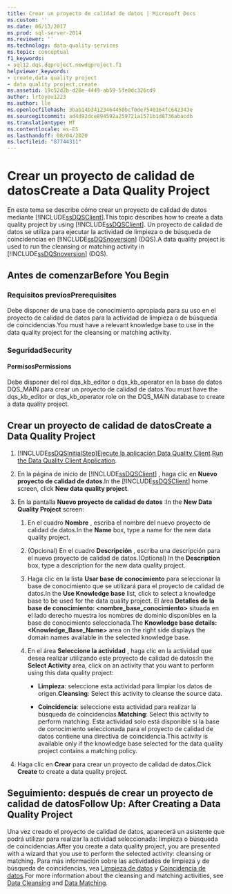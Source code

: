 ```yaml
---
title: Crear un proyecto de calidad de datos | Microsoft Docs
ms.custom: ''
ms.date: 06/13/2017
ms.prod: sql-server-2014
ms.reviewer: ''
ms.technology: data-quality-services
ms.topic: conceptual
f1_keywords:
- sql12.dqs.dqproject.newdqproject.f1
helpviewer_keywords:
- create,data quality project
- data quality project,create
ms.assetid: 19c52d2b-d28e-4449-ab59-5fe0dc326cd9
author: lrtoyou1223
ms.author: lle
ms.openlocfilehash: 3bab14b34123464450bcf0de7540364fc642343e
ms.sourcegitcommit: ad4d92dce894592a259721a1571b1d8736abacdb
ms.translationtype: MT
ms.contentlocale: es-ES
ms.lasthandoff: 08/04/2020
ms.locfileid: "87744311"
---
```

# <a name="create-a-data-quality-project"></a><span data-ttu-id="9e389-102">Crear un proyecto de calidad de datos</span><span class="sxs-lookup"><span data-stu-id="9e389-102">Create a Data Quality Project</span></span>
  <span data-ttu-id="9e389-103">En este tema se describe cómo crear un proyecto de calidad de datos mediante [!INCLUDE[ssDQSClient](../includes/ssdqsclient-md.md)].</span><span class="sxs-lookup"><span data-stu-id="9e389-103">This topic describes how to create a data quality project by using [!INCLUDE[ssDQSClient](../includes/ssdqsclient-md.md)].</span></span> <span data-ttu-id="9e389-104">Un proyecto de calidad de datos se utiliza para ejecutar la actividad de limpieza o de búsqueda de coincidencias en [!INCLUDE[ssDQSnoversion](../includes/ssdqsnoversion-md.md)] (DQS).</span><span class="sxs-lookup"><span data-stu-id="9e389-104">A data quality project is used to run the cleansing or matching activity in [!INCLUDE[ssDQSnoversion](../includes/ssdqsnoversion-md.md)] (DQS).</span></span>  
  
##  <a name="before-you-begin"></a><a name="BeforeYouBegin"></a> <span data-ttu-id="9e389-105">Antes de comenzar</span><span class="sxs-lookup"><span data-stu-id="9e389-105">Before You Begin</span></span>  
  
###  <a name="prerequisites"></a><a name="Prerequisites"></a> <span data-ttu-id="9e389-106">Requisitos previos</span><span class="sxs-lookup"><span data-stu-id="9e389-106">Prerequisites</span></span>  
 <span data-ttu-id="9e389-107">Debe disponer de una base de conocimiento apropiada para su uso en el proyecto de calidad de datos para la actividad de limpieza o de búsqueda de coincidencias.</span><span class="sxs-lookup"><span data-stu-id="9e389-107">You must have a relevant knowledge base to use in the data quality project for the cleansing or matching activity.</span></span>  
  
###  <a name="security"></a><a name="Security"></a> <span data-ttu-id="9e389-108">Seguridad</span><span class="sxs-lookup"><span data-stu-id="9e389-108">Security</span></span>  
  
####  <a name="permissions"></a><a name="Permissions"></a> <span data-ttu-id="9e389-109">Permisos</span><span class="sxs-lookup"><span data-stu-id="9e389-109">Permissions</span></span>  
 <span data-ttu-id="9e389-110">Debe disponer del rol dqs_kb_editor o dqs_kb_operator en la base de datos DQS_MAIN para crear un proyecto de calidad de datos.</span><span class="sxs-lookup"><span data-stu-id="9e389-110">You must have the dqs_kb_editor or dqs_kb_operator role on the DQS_MAIN database to create a data quality project.</span></span>  
  
##  <a name="create-a-data-quality-project"></a><a name="Create"></a><span data-ttu-id="9e389-111">Crear un proyecto de calidad de datos</span><span class="sxs-lookup"><span data-stu-id="9e389-111">Create a Data Quality Project</span></span>  
  
1.  [!INCLUDE[ssDQSInitialStep](../includes/ssdqsinitialstep-md.md)]<span data-ttu-id="9e389-112">[Ejecute la aplicación Data Quality Client](../../2014/data-quality-services/run-the-data-quality-client-application.md).</span><span class="sxs-lookup"><span data-stu-id="9e389-112">[Run the Data Quality Client Application](../../2014/data-quality-services/run-the-data-quality-client-application.md).</span></span>  
  
2.  <span data-ttu-id="9e389-113">En la página de inicio de [!INCLUDE[ssDQSClient](../includes/ssdqsclient-md.md)] , haga clic en **Nuevo proyecto de calidad de datos**.</span><span class="sxs-lookup"><span data-stu-id="9e389-113">In the [!INCLUDE[ssDQSClient](../includes/ssdqsclient-md.md)] home screen, click **New data quality project**.</span></span>  
  
3.  <span data-ttu-id="9e389-114">En la pantalla **Nuevo proyecto de calidad de datos** :</span><span class="sxs-lookup"><span data-stu-id="9e389-114">In the **New Data Quality Project** screen:</span></span>  
  
    1.  <span data-ttu-id="9e389-115">En el cuadro **Nombre** , escriba el nombre del nuevo proyecto de calidad de datos.</span><span class="sxs-lookup"><span data-stu-id="9e389-115">In the **Name** box, type a name for the new data quality project.</span></span>  
  
    2.  <span data-ttu-id="9e389-116">(Opcional) En el cuadro **Descripción** , escriba una descripción para el nuevo proyecto de calidad de datos.</span><span class="sxs-lookup"><span data-stu-id="9e389-116">(Optional) In the **Description** box, type a description for the new data quality project.</span></span>  
  
    3.  <span data-ttu-id="9e389-117">Haga clic en la lista **Usar base de conocimiento** para seleccionar la base de conocimiento que se utilizará para el proyecto de calidad de datos.</span><span class="sxs-lookup"><span data-stu-id="9e389-117">In the **Use Knowledge base** list, click to select a knowledge base to be used for the data quality project.</span></span> <span data-ttu-id="9e389-118">El área **Detalles de la base de conocimiento: <nombre_base_conocimiento>** situada en el lado derecho muestra los nombres de dominio disponibles en la base de conocimiento seleccionada.</span><span class="sxs-lookup"><span data-stu-id="9e389-118">The **Knowledge base details: <Knowledge_Base_Name>** area on the right side displays the domain names available in the selected knowledge base.</span></span>  
  
    4.  <span data-ttu-id="9e389-119">En el área **Seleccione la actividad** , haga clic en la actividad que desea realizar utilizando este proyecto de calidad de datos:</span><span class="sxs-lookup"><span data-stu-id="9e389-119">In the **Select Activity** area, click on an activity that you want to perform using this data quality project:</span></span>  
  
        -   <span data-ttu-id="9e389-120">**Limpieza**: seleccione esta actividad para limpiar los datos de origen.</span><span class="sxs-lookup"><span data-stu-id="9e389-120">**Cleansing**: Select this activity to cleanse the source data.</span></span>  
  
        -   <span data-ttu-id="9e389-121">**Coincidencia**: seleccione esta actividad para realizar la búsqueda de coincidencias.</span><span class="sxs-lookup"><span data-stu-id="9e389-121">**Matching**: Select this activity to perform matching.</span></span> <span data-ttu-id="9e389-122">Esta actividad solo está disponible si la base de conocimiento seleccionada para el proyecto de calidad de datos contiene una directiva de coincidencia.</span><span class="sxs-lookup"><span data-stu-id="9e389-122">This activity is available only if the knowledge base selected for the data quality project contains a matching policy.</span></span>  
  
4.  <span data-ttu-id="9e389-123">Haga clic en **Crear** para crear un proyecto de calidad de datos.</span><span class="sxs-lookup"><span data-stu-id="9e389-123">Click **Create** to create a data quality project.</span></span>  
  
##  <a name="follow-up-after-creating-a-data-quality-project"></a><a name="FollowUp"></a><span data-ttu-id="9e389-124">Seguimiento: después de crear un proyecto de calidad de datos</span><span class="sxs-lookup"><span data-stu-id="9e389-124">Follow Up: After Creating a Data Quality Project</span></span>  
 <span data-ttu-id="9e389-125">Una vez creado el proyecto de calidad de datos, aparecerá un asistente que podrá utilizar para realizar la actividad seleccionada: limpieza o búsqueda de coincidencias.</span><span class="sxs-lookup"><span data-stu-id="9e389-125">After you create a data quality project, you are presented with a wizard that you use to perform the selected activity: cleansing or matching.</span></span> <span data-ttu-id="9e389-126">Para más información sobre las actividades de limpieza y de búsqueda de coincidencias, vea [Limpieza de datos](../../2014/data-quality-services/data-cleansing.md) y [Coincidencia de datos](../../2014/data-quality-services/data-matching.md).</span><span class="sxs-lookup"><span data-stu-id="9e389-126">For more information about the cleansing and matching activities, see [Data Cleansing](../../2014/data-quality-services/data-cleansing.md) and [Data Matching](../../2014/data-quality-services/data-matching.md).</span></span>  
  
  
